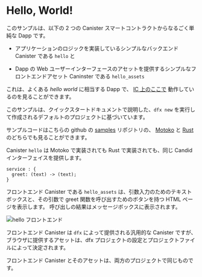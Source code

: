 # Hello, World!

このサンプルは、以下の 2 つの Canister スマートコントラクトからなるごく単純な Dapp です。

- アプリケーションのロジックを実装しているシンプルなバックエンド Canister である `hello` と

- Dapp の Web ユーザーインターフェースのアセットを提供するシンプルなフロントエンドアセット Caninster である `hello_assets`

これは、よくある _hello world_ に相当する Dapp で、 [IC 上のここで](https://6lqbm-ryaaa-aaaai-qibsa-cai.ic0.app/) 動作しているのを見ることができます。

このサンプルは、クイックスタートドキュメントで説明した、`dfx new` を実行して作成されるデフォルトのプロジェクトに基づいています。

サンプルコードはこちらの github の [samples](https://github.com/dfinity/examples) リポジトリの、 [Motoko](https://github.com/dfinity/examples/tree/master/motoko/hello) と [Rust](https://github.com/dfinity/examples/tree/master/rust/hello) のどちらでも見ることができます。

Canister `hello` は Motoko で実装されても Rust で実装されても、同じ Candid インターフェイスを提供します。

    service : {
      greet: (text) -> (text);
    }

フロントエンド Canister である `hello_assets` は、引数入力のためのテキストボックスと、その引数で greet 関数を呼び出すためのボタンを持つ HTML ページを表示します。 呼び出しの結果はメッセージボックスに表示されます。

![hello フロントエンド](_attachments/hello.png)

フロントエンド Canister は `dfx` によって提供される汎用的な Canister ですが、 ブラウザに提供するアセットは、dfx プロジェクトの設定とプロジェクトファイルによって決定されます。

フロントエンド Canister とそのアセットは、両方のプロジェクトで同じものです。

<!--
# Hello, World!

This sample demonstrates a dead simple dapp consisting of two canisters:

-   a simple backend canister, `hello`, implementing the logic of the application, and

-   a simple frontend asset canister, `hello_assets`, serving the assets of the dapp’s web user interface.

It is the dapp equivalent of the ubiquitous *hello world* and can be seen running [here on the IC](https://6lqbm-ryaaa-aaaai-qibsa-cai.ic0.app/).

This sample is based on the default project created by running `dfx new` as described in the quickstart documents.

The sample code is available from the [samples](https://github.com/dfinity/examples) repository in both [Motoko](https://github.com/dfinity/examples/tree/master/motoko/hello) and [Rust](https://github.com/dfinity/examples/tree/master/rust/hello).

Canister `hello`, whether implemented in Motoko or Rust, presents the same Candid interface:

    service : {
      greet: (text) -> (text);
    }

The frontend canister, `hello_assets`, displays an HTML page with a text box for the argument and a button for calling the function greet with that argument. The result of the call is displayed in a message box.

![hello frontend](_attachments/hello.png)

The frontend canister is a generic canister provided by `dfx` but the assets it serves to browsers are determined by the dfx project settings and project files.

The frontend canister and its assets are identical for both projects.

-->
